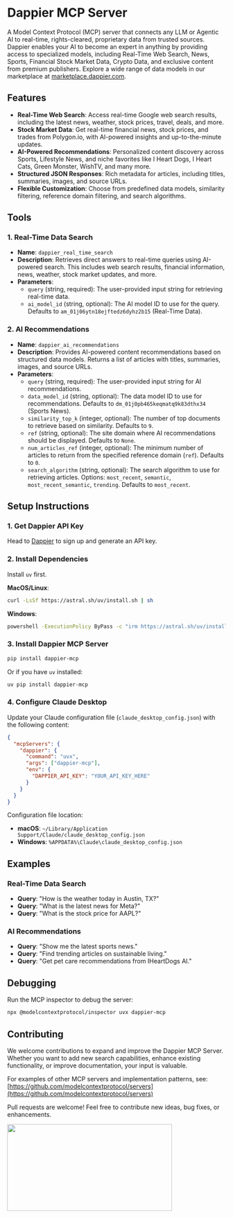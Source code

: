 # Dappier MCP Server

A Model Context Protocol (MCP) server that connects any LLM or Agentic AI to real-time, rights-cleared, proprietary data from trusted sources. Dappier enables your AI to become an expert in anything by providing access to specialized models, including Real-Time Web Search, News, Sports, Financial Stock Market Data, Crypto Data, and exclusive content from premium publishers. Explore a wide range of data models in our marketplace at [marketplace.dappier.com](https://marketplace.dappier.com/marketplace).

## Features

- **Real-Time Web Search**: Access real-time Google web search results, including the latest news, weather, stock prices, travel, deals, and more.
- **Stock Market Data**: Get real-time financial news, stock prices, and trades from Polygon.io, with AI-powered insights and up-to-the-minute updates.
- **AI-Powered Recommendations**: Personalized content discovery across Sports, Lifestyle News, and niche favorites like I Heart Dogs, I Heart Cats, Green Monster, WishTV, and many more.
- **Structured JSON Responses**: Rich metadata for articles, including titles, summaries, images, and source URLs.
- **Flexible Customization**: Choose from predefined data models, similarity filtering, reference domain filtering, and search algorithms.

## Tools

### 1. Real-Time Data Search
- **Name**: `dappier_real_time_search`
- **Description**: Retrieves direct answers to real-time queries using AI-powered search. This includes web search results, financial information, news, weather, stock market updates, and more.
- **Parameters**:
  - `query` (string, required): The user-provided input string for retrieving real-time data.
  - `ai_model_id` (string, optional): The AI model ID to use for the query. Defaults to `am_01j06ytn18ejftedz6dyhz2b15` (Real-Time Data).

### 2. AI Recommendations
- **Name**: `dappier_ai_recommendations`
- **Description**: Provides AI-powered content recommendations based on structured data models. Returns a list of articles with titles, summaries, images, and source URLs.
- **Parameters**:
  - `query` (string, required): The user-provided input string for AI recommendations.
  - `data_model_id` (string, optional): The data model ID to use for recommendations. Defaults to `dm_01j0pb465keqmatq9k83dthx34` (Sports News).
  - `similarity_top_k` (integer, optional): The number of top documents to retrieve based on similarity. Defaults to `9`.
  - `ref` (string, optional): The site domain where AI recommendations should be displayed. Defaults to `None`.
  - `num_articles_ref` (integer, optional): The minimum number of articles to return from the specified reference domain (`ref`). Defaults to `0`.
  - `search_algorithm` (string, optional): The search algorithm to use for retrieving articles. Options: `most_recent`, `semantic`, `most_recent_semantic`, `trending`. Defaults to `most_recent`.

## Setup Instructions

### 1. Get Dappier API Key
Head to [Dappier](https://platform.dappier.com/profile/api-keys) to sign up and generate an API key.

### 2. Install Dependencies
Install `uv` first.

**MacOS/Linux**:
```bash
curl -LsSf https://astral.sh/uv/install.sh | sh
```

**Windows**:
```bash
powershell -ExecutionPolicy ByPass -c "irm https://astral.sh/uv/install.ps1 | iex"
```

### 3. Install Dappier MCP Server
```bash
pip install dappier-mcp
```

Or if you have `uv` installed:
```bash
uv pip install dappier-mcp
```

### 4. Configure Claude Desktop
Update your Claude configuration file (`claude_desktop_config.json`) with the following content:

```json
{
  "mcpServers": {
    "dappier": {
      "command": "uvx",
      "args": ["dappier-mcp"],
      "env": {
        "DAPPIER_API_KEY": "YOUR_API_KEY_HERE"
      }
    }
  }
}
```

Configuration file location:
- **macOS**: `~/Library/Application Support/Claude/claude_desktop_config.json`
- **Windows**: `%APPDATA%\Claude\claude_desktop_config.json`

## Examples

### Real-Time Data Search
- **Query**: "How is the weather today in Austin, TX?"
- **Query**: "What is the latest news for Meta?"
- **Query**: "What is the stock price for AAPL?"

### AI Recommendations
- **Query**: "Show me the latest sports news."
- **Query**: "Find trending articles on sustainable living."
- **Query**: "Get pet care recommendations from IHeartDogs AI."

## Debugging

Run the MCP inspector to debug the server:
```bash
npx @modelcontextprotocol/inspector uvx dappier-mcp
```

## Contributing

We welcome contributions to expand and improve the Dappier MCP Server. Whether you want to add new search capabilities, enhance existing functionality, or improve documentation, your input is valuable.

For examples of other MCP servers and implementation patterns, see:
[https://github.com/modelcontextprotocol/servers](https://github.com/modelcontextprotocol/servers)

Pull requests are welcome! Feel free to contribute new ideas, bug fixes, or enhancements.

<a href="https://glama.ai/mcp/servers/@DappierAI/dappier-mcp">
  <img width="380" height="200" src="https://glama.ai/mcp/servers/@DappierAI/dappier-mcp/badge" />
</a>